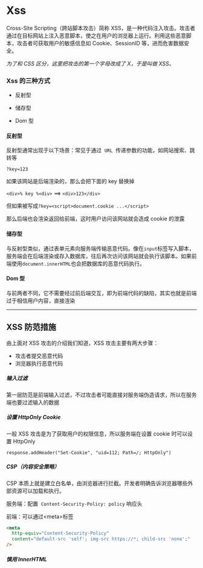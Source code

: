 # Xss

Cross-Site Scripting（跨站脚本攻击）简称 XSS，是一种代码注入攻击。攻击者通过在目标网站上注入恶意脚本，使之在用户的浏览器上运行。利用这些恶意脚本，攻击者可获取用户的敏感信息如 Cookie、SessionID 等，进而危害数据安全。

_为了和 CSS 区分，这里把攻击的第一个字母改成了 X，于是叫做 XSS。_

### Xss 的三种方式

- 反射型

- 储存型

- Dom 型

#### 反射型

反射型通常出现于以下场景：常见于通过  `URL`  传递参数的功能，如网站搜索、跳转等

`?key=123`

如果该网站是后端渲染的，那么会把下面的 key 替换掉

`<div>% key %<div>` ==> `<div>123</div>`

但如果被写成`?key=<script>document.cookie ...</script>`

那么后端也会渲染返回给前端，这时用户访问该网站就会造成 cookie 的泄露

#### 储存型

与反射型类似，通过表单元素向服务端传输恶意代码。像在`input`标签写入脚本，服务端会在后端渲染或存入数据库，往后再次访问该网站就会执行该脚本。如果前端使用`document.innerHTML`也会把数据库的恶意代码执行。

#### Dom 型

与前两者不同，它不需要经过前后端交互，即为前端代码的缺陷，其实也就是前端过于相信用户内容，直接渲染

---

## XSS 防范措施

由上面对 XSS 攻击的介绍我们知道，XSS 攻击主要有两大步骤：

- 攻击者提交恶意代码
- 浏览器执行恶意代码

##### 输入过滤

第一层防范是前端输入过滤，不过攻击者可能直接对服务端伪造请求，所以在服务端也要过滤输入的数据

##### 设置 HttpOnly Cookie

一般 XSS 攻击是为了获取用户的权限信息，所以服务端在设置 cookie 时可以设置 HttpOnly

`response.addHeader("Set-Cookie", "uid=112; Path=/; HttpOnly")`

##### CSP（内容安全策略）

CSP 本质上就是建立白名单，由浏览器进行拦截。开发者明确告诉浏览器哪些外部资源可以加载和执⾏。

服务端：配置  `Content-Security-Policy: policy` 响应头

前端：可以通过\<meta>标签

```html
<meta
  http-equiv="Content-Security-Policy"
  content="default-src 'self'; img-src https://*; child-src 'none';"
/>
```

##### 慎用 InnerHTML
